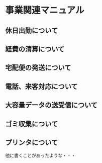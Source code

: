 # 事業関連マニュアル
## 休日出勤について
## 経費の清算について
## 宅配便の発送について
## 電話、来客対応について
## 大容量データの送受信について
## ゴミ収集について
## プリンタについて

他に書くことがあったような・・・